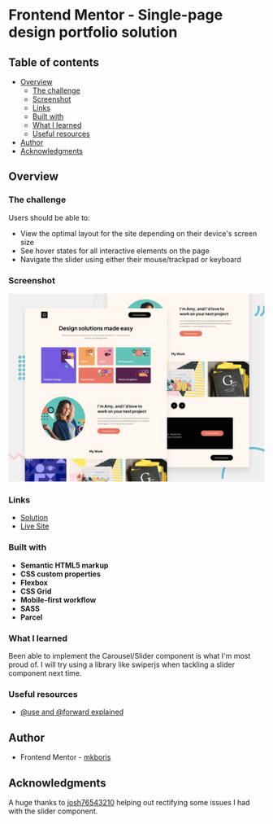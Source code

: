 # Frontend Mentor - Single-page design portfolio solution

## Table of contents

- [Overview](#overview)
  - [The challenge](#the-challenge)
  - [Screenshot](#screenshot)
  - [Links](#links)
  - [Built with](#built-with)
  - [What I learned](#what-i-learned)
  - [Useful resources](#useful-resources)
- [Author](#author)
- [Acknowledgments](#acknowledgments)

## Overview

### The challenge

Users should be able to:

- View the optimal layout for the site depending on their device's screen size
- See hover states for all interactive elements on the page
- Navigate the slider using either their mouse/trackpad or keyboard

### Screenshot

![](/design/preview.jpg)

### Links

- [Solution](https://github.com/mkboris/Single-page-design-portfolio)
- [Live Site](https://single-page-design-portfolio-sandy.vercel.app/)

### Built with

- **Semantic HTML5 markup** 
- **CSS custom properties**
- **Flexbox** 
- **CSS Grid**
- **Mobile-first workflow**
- **SASS**
- **Parcel** 

### What I learned

Been able to implement the Carousel/Slider component is what I'm most proud of. I will try using a library like swiperjs when tackling a slider component next time.

### Useful resources

- [@use and @forward explained](https://www.youtube.com/watch?v=CR-a8upNjJ0&list=PPSV)

## Author

- Frontend Mentor - [mkboris](https://www.frontendmentor.io/profile/mkboris)

## Acknowledgments

A huge thanks to [josh76543210](https://github.com/josh76543210) helping out rectifying some issues I had with the slider component.
